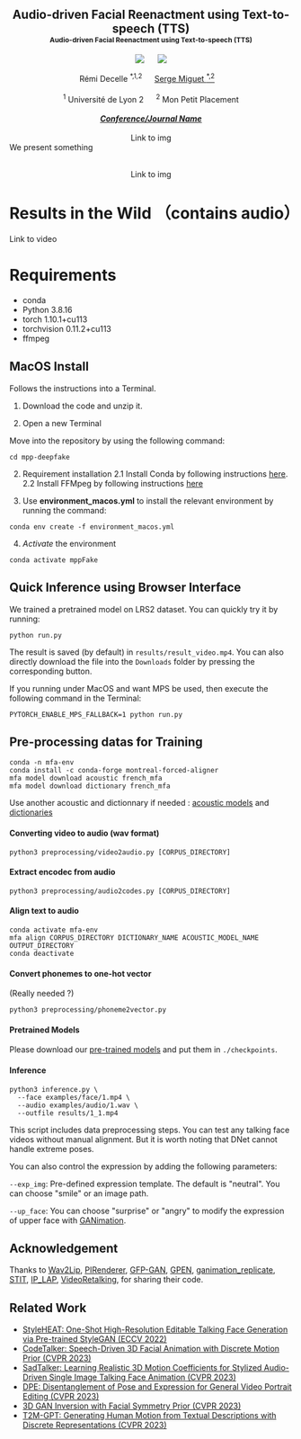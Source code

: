 <div align="center">

<h2> Audio-driven Facial Reenactment using Text-to-speech (TTS) <br/> <span style="font-size:12px">Audio-driven Facial Reenactment using Text-to-speech (TTS)</span> </h2> 

  <a href='https://arxiv.org/abs/2211.14758'><img src='https://img.shields.io/badge/ArXiv-2211.14758-red'></a> &nbsp;&nbsp;&nbsp;&nbsp;&nbsp;<a href='https://vinthony.github.io/video-retalking/'><img src='https://img.shields.io/badge/Project-Page-Green'></a>

<div>
    <a target='_blank'>Rémi Decelle <sup>*,1,2</sup> </a>&emsp;
    <a href='https://vinthony.github.io/' target='_blank'>Serge Miguet <sup>*,2</a>&emsp;
</div>
<br>
<div>
    <sup>1</sup> Université de Lyon 2 &emsp; <sup>2</sup> Mon Petit Placement
</div>
<br>
<i><strong><a href='https://sa2022.siggraph.org/' target='_blank'>Conference/Journal Name</a></strong></i>
<br>
<br>
Link to img

<div align="justify"> We present something</div>
<br>

Link to img

</div>

# Results in the Wild （contains audio）

Link to video


# Requirements

- conda
- Python 3.8.16
- torch 1.10.1+cu113
- torchvision 0.11.2+cu113
- ffmpeg

## MacOS Install

Follows the instructions into a Terminal.

1. Download the code and unzip it.

2. Open a new Terminal

Move into the repository by using the following command:
```
cd mpp-deepfake
```

2. Requirement installation
2.1 Install Conda by following instructions [here](https://docs.conda.io/projects/conda/en/latest/user-guide/install/macos.html).
2.2 Install FFMpeg by following instructions [here](https://www.ffmpeg.org/download.html)

3. Use **environment_macos.yml** to install the relevant environment by running the command:
```
conda env create -f environment_macos.yml
```
4. *Activate* the environment
```
conda activate mppFake
```

## Quick Inference using Browser Interface

We trained a pretrained model on LRS2 dataset. You can quickly try it by running:
```
python run.py
```
The result is saved (by default) in `results/result_video.mp4`. 
You can also directly download the file into the `Downloads` folder by pressing the corresponding button.

If you running under MacOS and want MPS be used, then execute the following command in the Terminal:
```
PYTORCH_ENABLE_MPS_FALLBACK=1 python run.py
```

## Pre-processing datas for Training
```
conda -n mfa-env
conda install -c conda-forge montreal-forced-aligner
mfa model download acoustic french_mfa
mfa model download dictionary french_mfa
```

Use another acoustic and dictionnary if needed : [acoustic models](https://mfa-models.readthedocs.io/en/latest/acoustic/index.html) and  [dictionaries](https://mfa-models.readthedocs.io/en/latest/dictionary/index.html)

#### Converting video to audio (wav format)
```
python3 preprocessing/video2audio.py [CORPUS_DIRECTORY]
```

#### Extract encodec from audio
```
python3 preprocessing/audio2codes.py [CORPUS_DIRECTORY]
```

#### Align text to audio
```
conda activate mfa-env
mfa align CORPUS_DIRECTORY DICTIONARY_NAME ACOUSTIC_MODEL_NAME OUTPUT_DIRECTORY
conda deactivate
```

#### Convert phonemes to one-hot vector
(Really needed ?)
```
python3 preprocessing/phoneme2vector.py
```

#### Pretrained Models
Please download our [pre-trained models](https://drive.google.com/drive/folders/18rhjMpxK8LVVxf7PI6XwOidt8Vouv_H0?usp=share_link) and put them in `./checkpoints`.

<!-- We also provide some [example videos and audio](https://drive.google.com/drive/folders/14OwbNGDCAMPPdY-l_xO1axpUjkPxI9Dv?usp=share_link). Please put them in `./examples`. -->

#### Inference

```
python3 inference.py \
  --face examples/face/1.mp4 \
  --audio examples/audio/1.wav \
  --outfile results/1_1.mp4
```
This script includes data preprocessing steps. You can test any talking face videos without manual alignment. But it is worth noting that DNet cannot handle extreme poses.

You can also control the expression by adding the following parameters:

```--exp_img```: Pre-defined expression template. The default is "neutral". You can choose "smile" or an image path.

```--up_face```: You can choose "surprise" or "angry" to modify the expression of upper face with [GANimation](https://github.com/donydchen/ganimation_replicate).


## Acknowledgement
Thanks to
[Wav2Lip](https://github.com/Rudrabha/Wav2Lip),
[PIRenderer](https://github.com/RenYurui/PIRender), 
[GFP-GAN](https://github.com/TencentARC/GFPGAN), 
[GPEN](https://github.com/yangxy/GPEN),
[ganimation_replicate](https://github.com/donydchen/ganimation_replicate),
[STIT](https://github.com/rotemtzaban/STIT),
[IP_LAP](https://github.com/Weizhi-Zhong/IP_LAP),
[VideoRetalking](https://github.com/OpenTalker/video-retalking),
for sharing their code.

## Related Work
- [StyleHEAT: One-Shot High-Resolution Editable Talking Face Generation via Pre-trained StyleGAN (ECCV 2022)](https://github.com/FeiiYin/StyleHEAT)
- [CodeTalker: Speech-Driven 3D Facial Animation with Discrete Motion Prior (CVPR 2023)](https://github.com/Doubiiu/CodeTalker)
- [SadTalker: Learning Realistic 3D Motion Coefficients for Stylized Audio-Driven Single Image Talking Face Animation (CVPR 2023)](https://github.com/Winfredy/SadTalker)
- [DPE: Disentanglement of Pose and Expression for General Video Portrait Editing (CVPR 2023)](https://github.com/Carlyx/DPE)
- [3D GAN Inversion with Facial Symmetry Prior (CVPR 2023)](https://github.com/FeiiYin/SPI/)
- [T2M-GPT: Generating Human Motion from Textual Descriptions with Discrete Representations (CVPR 2023)](https://github.com/Mael-zys/T2M-GPT)
